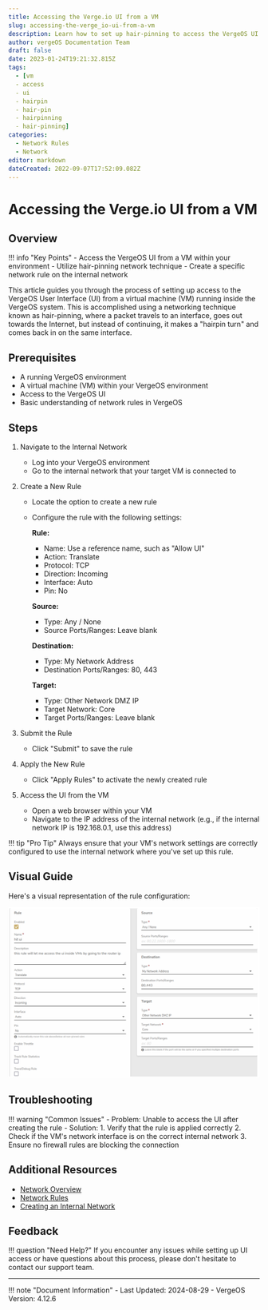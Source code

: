 ```yaml
---
title: Accessing the Verge.io UI from a VM
slug: accessing-the-verge_io-ui-from-a-vm
description: Learn how to set up hair-pinning to access the VergeOS UI from a virtual machine within your environment.
author: vergeOS Documentation Team
draft: false
date: 2023-01-24T19:21:32.815Z
tags:
  - [vm
  - access
  - ui
  - hairpin
  - hair-pin
  - hairpinning
  - hair-pinning]
categories:
  - Network Rules
  - Network
editor: markdown
dateCreated: 2022-09-07T17:52:09.082Z
---
```


# Accessing the Verge.io UI from a VM

## Overview

!!! info "Key Points"
    - Access the VergeOS UI from a VM within your environment
    - Utilize hair-pinning network technique
    - Create a specific network rule on the internal network

This article guides you through the process of setting up access to the VergeOS User Interface (UI) from a virtual machine (VM) running inside the VergeOS system. This is accomplished using a networking technique known as hair-pinning, where a packet travels to an interface, goes out towards the Internet, but instead of continuing, it makes a "hairpin turn" and comes back in on the same interface.

## Prerequisites

- A running VergeOS environment
- A virtual machine (VM) within your VergeOS environment
- Access to the VergeOS UI
- Basic understanding of network rules in VergeOS

## Steps

1. Navigate to the Internal Network
   - Log into your VergeOS environment
   - Go to the internal network that your target VM is connected to

2. Create a New Rule
   - Locate the option to create a new rule
   - Configure the rule with the following settings:
     
     **Rule:**
     - Name: Use a reference name, such as "Allow UI"
     - Action: Translate
     - Protocol: TCP
     - Direction: Incoming
     - Interface: Auto
     - Pin: No

     **Source:**
     - Type: Any / None
     - Source Ports/Ranges: Leave blank

     **Destination:**
     - Type: My Network Address
     - Destination Ports/Ranges: 80, 443

     **Target:**
     - Type: Other Network DMZ IP
     - Target Network: Core
     - Target Ports/Ranges: Leave blank

3. Submit the Rule
   - Click "Submit" to save the rule

4. Apply the New Rule
   - Click "Apply Rules" to activate the newly created rule

5. Access the UI from the VM
   - Open a web browser within your VM
   - Navigate to the IP address of the internal network (e.g., if the internal network IP is 192.168.0.1, use this address)

!!! tip "Pro Tip"
    Always ensure that your VM's network settings are correctly configured to use the internal network where you've set up this rule.

## Visual Guide

Here's a visual representation of the rule configuration:

![hairpin.png](/public/hairpin.png)

## Troubleshooting

!!! warning "Common Issues"
    - Problem: Unable to access the UI after creating the rule
      - Solution: 
        1. Verify that the rule is applied correctly
        2. Check if the VM's network interface is on the correct internal network
        3. Ensure no firewall rules are blocking the connection

## Additional Resources

- [Network Overview](/product-guide/networks/network-overview)
- [Network Rules](/product-guide/networks/network-rules)
- [Creating an Internal Network](/product-guide/networks/internal-networks)

## Feedback

!!! question "Need Help?"
    If you encounter any issues while setting up UI access or have questions about this process, please don't hesitate to contact our support team.

---

!!! note "Document Information"
    - Last Updated: 2024-08-29
    - VergeOS Version: 4.12.6
